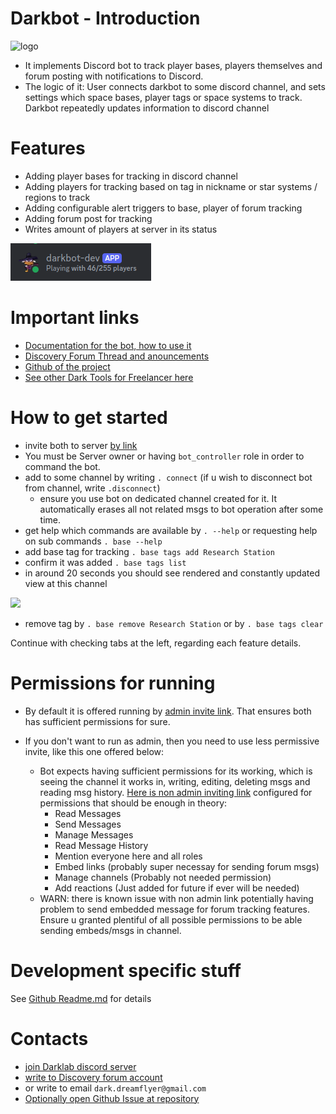 # Darkbot - Introduction

![logo](./index_assets/fulllogo.png)

- It implements Discord bot to track player bases, players themselves and forum posting with notifications to Discord.
- The logic of it: User connects darkbot to some discord channel, and sets settings which space bases, player tags or space systems to track. Darkbot repeatedly updates information to discord channel

# Features

- Adding player bases for tracking in discord channel
- Adding players for tracking based on tag in nickname or star systems / regions to track
- Adding configurable alert triggers to base, player of forum tracking
- Adding forum post for tracking
- Writes amount of players at server in its status

![](index_assets/status_players.png)

# Important links

- [Documentation for the bot, how to use it](https://darklab8.github.io/fl-darkbot/)
- [Discovery Forum Thread and anouncements](https://discoverygc.com/forums/showthread.php?tid=188040)
- [Github of the project](https://github.com/darklab8/fl-darkbot)
- [See other Dark Tools for Freelancer here](https://darklab8.github.io/blog/pet_projects.html#DiscoveryFreelancercommunity)

# How to get started

- invite both to server [by link](https://discord.com/api/oauth2/authorize?client_id=838460303581904949&permissions=8&scope=bot)
- You must be Server owner or having `bot_controller` role in order to command the bot.
- add to some channel by writing `. connect` (if u wish to disconnect bot from channel, write `.disconnect`)
    - ensure you use bot on dedicated channel created for it. It automatically erases all not related msgs to bot operation after some time.
- get help which commands are available by `. --help` or requesting help on sub commands `. base --help`
- add base tag for tracking `. base tags add Research Station`
- confirm it was added `. base tags list`
- in around 20 seconds you should see rendered and constantly updated view at this channel

![](index_assets/base_render.png)

- remove tag by `. base remove Research Station` or by `. base tags clear`

<!-- Continue with [documentation there](https://darklab8.github.io/fl-darkbot/). See menu with feature documentations at the left. -->
Continue with checking tabs at the left, regarding each feature details.

# Permissions for running

- By default it is offered running by [admin invite link](https://discord.com/api/oauth2/authorize?client_id=838460303581904949&permissions=8&scope=bot). That ensures both has sufficient permissions for sure.

- If you don't want to run as admin, then you need to use less permissive invite, like this one offered below:
    - Bot expects having sufficient permissions for its working, which is seeing the channel it works in, writing, editing, deleting msgs and reading msg history. [Here is non admin inviting link](https://discord.com/oauth2/authorize?client_id=838460303581904949&permissions=564034433186896&integration_type=0&scope=bot) configured for permissions that should be enough in theory:
        - Read Messages
        - Send Messages
        - Manage Messages
        - Read Message History
        - Mention everyone here and all roles
        - Embed links (probably super necessay for sending forum msgs)
        - Manage channels (Probably not needed permission)
        - Add reactions (Just added for future if ever will be needed)
    - WARN: there is known issue with non admin link potentially having problem to send embedded message for forum tracking features. Ensure u granted plentiful of all possible permissions to be able sending embeds/msgs in channel.

# Development specific stuff

See [Github Readme.md](<https://github.com/darklab8/fl-darkbot/blob/master/README.md>) for details

# Contacts

- [join Darklab discord server](https://discord.gg/zFzSs82y3W)
- [write to Discovery forum account](https://discoverygc.com/forums/member.php?action=profile&uid=42166)
- or write to email `dark.dreamflyer@gmail.com`
- [Optionally open Github Issue at repository](https://github.com/darklab8/fl-darkbot)
